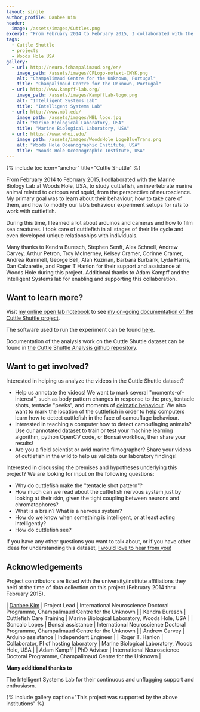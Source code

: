 ```yaml
---
layout: single
author_profile: Danbee Kim
header:
  image: /assets/images/Cuttles.png
excerpt: "From February 2014 to February 2015, I collaborated with the Marine Biology Lab at Woods Hole, USA, to study cuttlefish, an invertebrate marine animal related to octopus and squid, from the perspective of neuroscience. My primary goal was to learn about their behaviour, how to take care of them, and how to modify our lab’s behaviour experiment setups for rats to work with cuttlefish."
tags:
  - Cuttle Shuttle
  - projects
  - Woods Hole USA
gallery: 
  - url: http://neuro.fchampalimaud.org/en/
    image_path: /assets/images/CFLogo-notext-CMYK.png
    alt: "Champalimaud Centre for the Unknown, Portugal"
    title: "Champalimaud Centre for the Unknown, Portugal"
  - url: http://www.kampff-lab.org/
    image_path: /assets/images/KampffLab-logo.png
    alt: "Intelligent Systems Lab"
    title: "Intelligent Systems Lab" 
  - url: http://www.mbl.edu/
    image_path: /assets/images/MBL_logo.jpg
    alt: "Marine Biological Laboratory, USA"
    title: "Marine Biological Laboratory, USA"
  - url: https://www.whoi.edu/
    image_path: /assets/images/WoodsHole_LogoBlueTrans.png
    alt: "Woods Hole Oceanographic Institute, USA"
    title: "Woods Hole Oceanographic Institute, USA"
---
```


{% include toc icon="anchor" title="Cuttle Shuttle" %}

From February 2014 to February 2015, I collaborated with the Marine Biology Lab at Woods Hole, USA, to study cuttlefish, an invertebrate marine animal related to octopus and squid, from the perspective of neuroscience. My primary goal was to learn about their behaviour, how to take care of them, and how to modify our lab’s behaviour experiment setups for rats to work with cuttlefish.

During this time, I learned a lot about arduinos and cameras and how to film sea creatures. I took care of cuttlefish in all stages of their life cycle and even developed unique relationships with individuals.

Many thanks to Kendra Buresch, Stephen Senft, Alex Schnell, Andrew Carvey, Arthur Petron, Troy McInerney, Kelsey Cramer, Corinne Cramer, Andrea Rummell, George Bell, Alan Kuzirian, Barbara Burbank, Lyda Harris, Dan Calzarette, and Roger T Hanlon for their support and assistance at Woods Hole during this project. Additional thanks to Adam Kampff and the Intelligent Systems lab for enabling and supporting this collaboration.

## Want to learn more?

Visit [my online open lab notebook](http://www.danbeekim.org/open-lab-notebook/) to see [my on-going documentation of the Cuttle Shuttle project](http://www.danbeekim.org/open-lab-notebook/cuttlefish-hunting-behavior/). 

The software used to run the experiment can be found [here](https://github.com/everymind/CuttleShuttle/tree/gh-pages/experiment). 

Documentation of the analysis work on the Cuttle Shuttle dataset can be found in [the Cuttle Shuttle Analysis github repository](https://github.com/everymind/CuttleShuttle-Analysis).

## Want to get involved?

Interested in helping us analyze the videos in the Cuttle Shuttle dataset? 

- Help us annotate the videos! We want to mark several "moments-of-interest", such as body pattern changes in response to the prey, tentacle shots, tentacle "peeks", and moments of [deimatic behaviour](https://en.wikipedia.org/wiki/Deimatic_behaviour). We also want to mark the location of the cuttlefish in order to help computers learn how to detect cuttlefish in the face of camouflage behaviour. 
- Interested in teaching a computer how to detect camouflaging animals? Use our annotated dataset to train or test your machine learning algorithm, python OpenCV code, or Bonsai workflow, then share your results!
- Are you a field scientist or avid marine filmographer? Share your videos of cuttlefish in the wild to help us validate our laboratory findings!

Interested in discussing the premises and hypotheses underlying this project? We are looking for input on the following questions:

- Why do cuttlefish make the "tentacle shot pattern"?
- How much can we read about the cuttlefish nervous system just by looking at their skin, given the tight coupling between neurons and chromatophores?
- What is a brain? What is a nervous system? 
- How do we know when something is intelligent, or at least acting intelligently?
- How do cuttlefish see?

If you have any other questions you want to talk about, or if you have other ideas for understanding this dataset, [I would love to hear from you!](mailto:danbee@alum.mit.edu)

## Acknowledgements

Project contributors are listed with the university/institute affiliations they held at the time of data collection on this project (February 2014 thru February 2015). 

| [Danbee Kim](danbeekim.org) | Project Lead | International Neuroscience Doctoral Programme, Champalimaud Centre for the Unknown |
| Kendra Buresch | Cuttlefish Care Training | Marine Biological Laboratory, Woods Hole, USA |
| Goncalo Lopes  | Bonsai assistance | International Neuroscience Doctoral Programme, Champalimaud Centre for the Unknown |
| Andrew Carvey  | Arduino assistance | Independent Engineer |
| Roger T. Hanlon | Collaborator, PI of hosting laboratory | Marine Biological Laboratory, Woods Hole, USA |
| Adam Kampff     | PhD Advisor | International Neuroscience Doctoral Programme, Champalimaud Centre for the Unknown |

**Many additional thanks to** 

The Intelligent Systems Lab for their continuous and unflagging support and enthusiasm.

{% include gallery caption="This project was supported by the above institutions" %}


